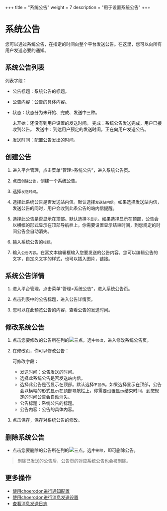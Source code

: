 +++
title = "系统公告"
weight = 7
description = "用于设置系统公告"
+++

# 系统公告

您可以通过系统公告，在指定的时间向整个平台发送公告。在这里，您可以向所有用户发送必要的通知。

## 系统公告列表

列表字段：

- 公告标题：系统公告的标题。

- 公告内容：公告的具体内容。

- 状态：状态分为未开始、完成、发送中三种。

    未开始：还没有到用户设置的发送时间。
    完成：系统公告发送完成，用户已接收到公告。
    发送中：到达用户预定的发送时间，正在向用户发送公告。

- 发送时间：配置公告发出的时间。


## 创建公告

1. 进入平台管理，点击菜单“管理>系统公告”，进入系统公告页。

1. 点击`创建公告`，创建一个系统公告。

1. 选择`发送时间`。

1. 选择此系统公告是否发送站内信。默认选择`发送站内信`。如果选择发送站内信，发送公告的同时，用户会收到此条公告的站内信提醒。

1. 选择此公告是否显示在顶部。默认选择`不显示`。如果选择显示在顶部，公告会以横幅的形式显示在顶部导航栏上，你需要设置显示结束时间，到您规定的时间公告会自动消失。

1. 输入系统公告的`标题`。

1. 输入`公告内容`。在富文本编辑框输入您要发送的公告内容。您可以编辑公告的文字，自定义文字的样式，也可以插入图片，链接。


## 系统公告详情

1. 进入平台管理，点击菜单“管理>系统公告”，进入系统公告页。

2. 点击列表中的公告标题，进入公告详情页。

3. 您可以在此预览公告的内容，查看公告的发送时间。

## 修改系统公告

1. 点击您要修改的公告所在列的![三点](/docs/user-guide/manager-guide/image/more-vert.png)，选中`修改`，进入修改系统公告页。
2. 在修改页，你可以修改公告：

    可修改字段：
    - 发送时间：公告发送的时间。
    - 选择此系统公告是否发送站内信。
    - 选择此公告是否显示在顶部。默认选择`不显示`。如果选择显示在顶部，公告会以横幅的形式显示在顶部导航栏上，你需要设置显示结束时间，到您规定的时间公告会自动消失。
    - 公告标题：系统公告的标题。
    - 公告内容：公告的具体内容。

3. 点击保存，保存对系统公告的修改。

## 删除系统公告

- 点击您要删除的公告所在列的![三点](/docs/user-guide/manager-guide/image/more-vert.png)，选中`删除`，即可删除公告。

<blockquote class="note">
         删除已发送的公告后，公告页的对应系统公告也会被删除。
      </blockquote>

## 更多操作

- [使用choerodon进行通知配置](../message-config)
- [使用choerodon进行消息发送设置](../message)
- [查看消息发送日志](../email-log)